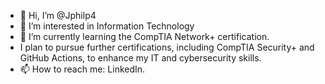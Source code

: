 - 👋 Hi, I’m @Jphilp4
- 👀 I’m interested in Information Technology
- 🌱 I’m currently learning the CompTIA Network+ certification.
- I plan to pursue further certifications, including CompTIA Security+ and GitHub Actions, to enhance my IT and cybersecurity skills.
- 📫 How to reach me: LinkedIn.
  
<!---
Jphilp4/Jphilp4 is a ✨ special ✨ repository because its `README.md` (this file) appears on your GitHub profile.
You can click the Preview link to take a look at your changes.
--->
